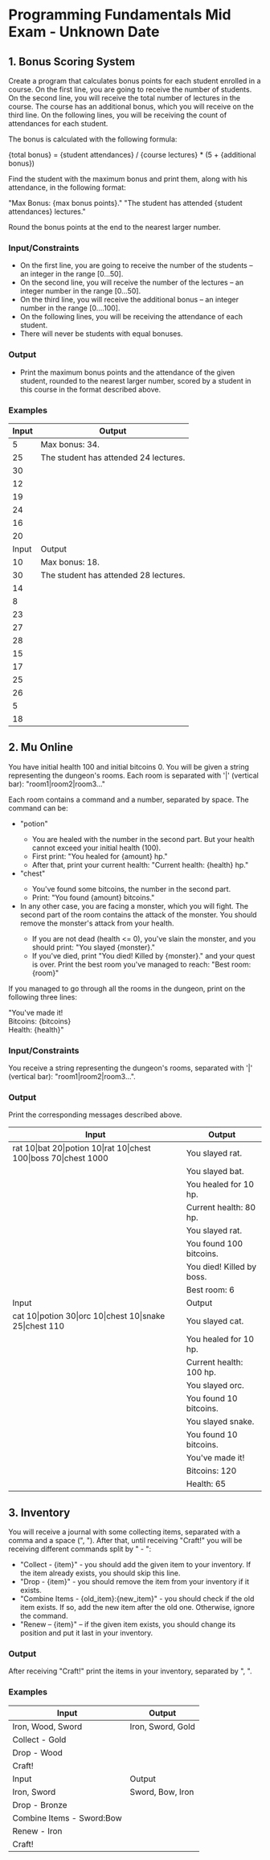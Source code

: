 # Programming Fundamentals Mid Exam - Unknown Date

## 1. Bonus Scoring System
Create a program that calculates bonus points for each student enrolled in a course. On the first line, you are going to receive the number of students. On the second line, you will receive the total number of lectures in the course. The course has an additional bonus, which you will receive on the third line. On the following lines, you will be receiving the count of attendances for each student.

The bonus is calculated with the following formula:

{total bonus} = {student attendances} / {course lectures} * (5 + {additional bonus})

Find the student with the maximum bonus and print them, along with his attendance, in the following format:

"Max Bonus: {max bonus points}."
"The student has attended {student attendances} lectures."

Round the bonus points at the end to the nearest larger number.

### Input/Constraints
-	On the first line, you are going to receive the number of the students – an integer in the range [0…50].
-	On the second line, you will receive the number of the lectures – an integer number in the range [0...50].
-	On the third line, you will receive the additional bonus – an integer number in the range [0….100].
-	On the following lines, you will be receiving the attendance of each student.
-	There will never be students with equal bonuses.

### Output
-	Print the maximum bonus points and the attendance of the given student, rounded to the nearest larger number, scored by a student in this course in the format described above.


### Examples

| Input  | Output |   
| ------ | ------ |
|   5     |  Max bonus: 34.  |
|   25     |   The student has attended 24 lectures.     |
|    30    |        |
|    12    |        |
|    19    |        |
|    24    |        |
|    16    |        |
|    20    |        |
| Input  | Output |
|   10     |  Max bonus: 18.  |
|   30     |   The student has attended 28 lectures.     |
|   14    |        |
|    8    |        |
|    23    |        |
|    27    |        |
|    28    |        |
|    15    |        |
|    17    |        |
|    25    |        |
|    26    |        |
|    5    |        |
|    18    |        |

## 2.	Mu Online

You have initial health 100 and initial bitcoins 0. You will be given a string representing the dungeon's rooms. Each room is separated with '|' (vertical bar): "room1|room2|room3…"

Each room contains a command and a number, separated by space. The command can be:

<ul>
    <li>"potion"</li>
        <ul>
            <li>You are healed with the number in the second part. But your health cannot exceed your initial health (100).</li>
            <li>First print: "You healed for {amount} hp."</li>
            <li>After that, print your current health: "Current health: {health} hp."</li>
        </ul>
    <li>"chest"</li>
        <ul>
            <li>You've found some bitcoins, the number in the second part.</li>
            <li>Print: "You found {amount} bitcoins."</li>
        </ul>
    <li>In any other case, you are facing a monster, which you will fight. The second part of the room contains the attack of the monster. You should remove the monster's attack from your health. </li>
        <ul>
            <li>If you are not dead (health <= 0), you've slain the monster, and you should print: "You slayed {monster}."</li>
            <li>If you've died, print "You died! Killed by {monster}." and your quest is over. Print the best room you've managed to reach: "Best room: {room}"</li>
        </ul>
</ul>

If you managed to go through all the rooms in the dungeon, print on the following three lines:

"You've made it!<br>
Bitcoins: {bitcoins}<br>
Health: {health}"

### Input/Constraints 
You receive a string representing the dungeon's rooms, separated with '|' (vertical bar): "room1|room2|room3…".

### Output
Print the corresponding messages described above.

| Input  | Output |
| ------ | ------ |
| rat 10\|bat 20\|potion 10\|rat 10\|chest 100\|boss 70\|chest 1000    | You slayed rat.   |
|     |  You slayed bat.   |  
|   |  You healed for 10 hp.   |
|     |   Current health: 80 hp.  |
|      |  You slayed rat.   |  
|      |  You found 100 bitcoins.   |  
|    |   You died! Killed by boss.  |  
|   |  Best room: 6   |  
| Input  | Output |
| cat 10\|potion 30\|orc 10\|chest 10\|snake 25\|chest 110  | You slayed cat.   |
|   |  You healed for 10 hp.   |
|     |   Current health: 100 hp.  |
|      |  You slayed orc.   |  
|      |  You found 10 bitcoins.   |  
|    |   You slayed snake.  |  
|   |  You found 10 bitcoins.   |  
|   |  You've made it!           |  
|   |  Bitcoins: 120   |  
|   |  Health: 65   |  


## 3.	Inventory

You will receive a journal with some collecting items, separated with a comma and a space (", "). After that, until receiving "Craft!" you will be receiving different commands split by " - ":

-	"Collect - {item}" - you should add the given item to your inventory. If the item already exists, you should skip this line.
-	"Drop - {item}" - you should remove the item from your inventory if it exists.
-	"Combine Items - {old_item}:{new_item}" - you should check if the old item exists. If so, add the new item after the old one. Otherwise, ignore the command.
-	"Renew – {item}" – if the given item exists, you should change its position and put it last in your inventory.

### Output
After receiving "Craft!" print the items in your inventory, separated by ", ".


### Examples 

| Input  | Output |   
| ------ | ------ |
|  Iron, Wood, Sword   |     Iron, Sword, Gold    |
|  Collect - Gold     |              |
|  Drop - Wood    |              |
|  Craft!    |              |
| Input  | Output |
|  Iron, Sword   |     Sword, Bow, Iron    |
|  Drop - Bronze     |              |
|  Combine Items - Sword:Bow    |              |
|  Renew - Iron   |              |
|  Craft!    |              |


